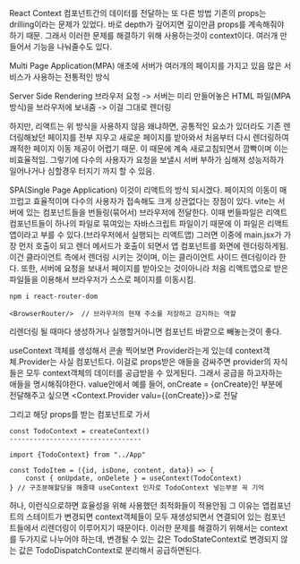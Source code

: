 React Context
컴포넌트간의 데이터를 전달하는 또 다른 방법
기존의 props는 drilling이라는 문제가 있었다. 바로 depth가 깊어지면 깊이만큼 props를 계속해줘야 하기 때문. 그래서 이러한 문제를 해결하기 위해 사용하는것이 context이다. 여러개 만들어서 기능을 나눠줄수도 있다. 


Multi Page Application(MPA)
애초에 서버가 여러개의 페이지를 가지고 있음 많은 서비스가 사용하는 전통적인 방식

Server Side Rendering
브라우저 요청 -> 서버는 미리 만들어놓은 HTML 파일(MPA 방식)을 브라우저에 보내줌 -> 이걸 그대로 렌더링


하지만, 리액트는 위 방식을 사용하지 않음 왜냐하면, 공통적인 요소가 있더라도 기존 렌더링해놨던 페이지를 전부 지우고 새로운 페이지를 받아와서 처음부터 다시 렌더링하여 쾌적한 페이지 이동 제공이 어렵기 때문. 이 때문에 계속 새로고침되면서 깜빡이며 이는 비효율적임. 그렇기에 다수의 사용자가 요청을 보낼시 서버 부하가 심해져 성능저하가 일어나거나 심할경우 터지기 까지 할 수 있음.


SPA(Single Page Application) 이것이 리액트의 방식 되시겠다.
페이지의 이동이 매끄럽고 효율적이며 다수의 사용자가 접속해도 크게 상관없다는 장점이 있다.
vite는 서버에 있는 컴포넌트들을 번들링(묶어서) 브라우저에 전달한다. 이때 번들파일은 리액트 컴포넌트들이 하나의 파일로 묶여있는 자바스크립트 파일이기 때문에 이 파일은 리액트 앱이라고 부를 수 있다.(브라우저에서 실행되는 리액트앱) 그러면 이중에 main.jsx가 가장 먼저 호출이 되고 렌더 메서드가 호출이 되면서 앱 컴포넌트를 화면에 렌더링하게됨.
이건 클라이언트 측에서 렌더링 시키는 것이며, 이는 클라이언트 사이드 렌더링이라 한다.
또한, 서버에 요청을 보내서 페이지를 받아오는 것이아니라 처음 리액트앱으로 받은 파일들을 이용해서 브라우저가 스스로 페이지를 이동시킴. 


```
npm i react-router-dom
```

```
<BrowserRouter/>  // 브라우저의 현재 주소를 저장하고 감지하는 역할
```
리렌더링 될 때마다 생성하거나 실행할거아니면 컴포넌트 바깥으로 빼놓는것이 좋다. 

useContext 객체를 생성해서 콘솔 찍어보면 Provider라는게 있는데 context객체.Provider는 사실 컴포넌트다. 이걸로 props받은 애들을 감싸주면 provider의 자식들은 모두 context객체의 데이터를 공급받을 수 있게된다. 그래서 공급을 하고자하는 애들을 명시해줘야한다. value안에서 예를 들어, onCreate = {onCreate}인 부분에 전달해주고 싶으면 <Context.Provider valu={{onCreate}}>로 전달

그리고 해당 props를 받는 컴포넌트로 가서 

```
const TodoContext = createContext()
---------------------------------

import {TodoContext} from "../App"

const TodoItem = ({id, isDone, content, data}) => {
    const { onUpdate, onDelete } = useContext(TodoContext)
} // 구조분해할당을 해줄때 useContext 인자로 TodoContext 넣는부분 꼭 기억
```

허나, 이런식으로하면 효율성을 위해 사용했던 최적화들이 적용안됨
그 이유는 앱컴포넌트의 스테이트가 변경되면 context객체들이 모두 재생성되면서 연결되어 있는 컴포넌트들에서 리렌더링이 이루어지기 때문이다. 
이러한 문제를 해결하기 위해서는 context를 두가지로 나누어야 하는데, 변경될 수 있는 값은 TodoStateContext로 변경되지 않는 값은 TodoDispatchContext로 분리해서 공급하면된다.


